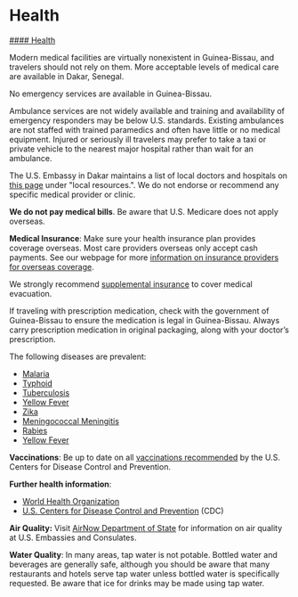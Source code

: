 # Health

[#### Health](javascript:void(0); "Health")

Modern medical facilities are virtually nonexistent in Guinea-Bissau, and travelers should not rely on them. More acceptable levels of medical care are available in Dakar, Senegal.

No emergency services are available in Guinea-Bissau.

Ambulance services are not widely available and training and availability of emergency responders may be below U.S. standards. Existing ambulances are not staffed with trained paramedics and often have little or no medical equipment. Injured or seriously ill travelers may prefer to take a taxi or private vehicle to the nearest major hospital rather than wait for an ambulance.

The U.S. Embassy in Dakar maintains a list of local doctors and hospitals on [this page](https://sn.usembassy.gov/services/#local) under "local resources.". We do not endorse or recommend any specific medical provider or clinic.

**We do not pay medical bills**. Be aware that U.S. Medicare does not apply overseas.

**Medical Insurance**: Make sure your health insurance plan provides coverage overseas. Most care providers overseas only accept cash payments. See our webpage for more [information on insurance providers for overseas coverage](http://travel.state.gov/content/passports/en/go/health/insurance-providers.html).

We strongly recommend [supplemental insurance](http://travel.state.gov/content/passports/english/go/health/insurance-providers.html) to cover medical evacuation.

If traveling with prescription medication, check with the government of Guinea-Bissau to ensure the medication is legal in Guinea-Bissau. Always carry prescription medication in original packaging, along with your doctor’s prescription.

The following diseases are prevalent:

* [Malaria](https://wwwnc.cdc.gov/travel/yellowbook/2020/travel-related-infectious-diseases/malaria)
* [Typhoid](https://wwwnc.cdc.gov/travel/yellowbook/2020/travel-related-infectious-diseases/typhoid-and-paratyphoid-fever)
* [Tuberculosis](https://wwwnc.cdc.gov/travel/yellowbook/2020/travel-related-infectious-diseases/tuberculosis)
* [Yellow Fever](https://wwwnc.cdc.gov/travel/yellowbook/2020/preparing-international-travelers/yellow-fever-vaccine-and-malaria-prophylaxis-information-by-country)
* [Zika](https://wwwnc.cdc.gov/travel/yellowbook/2020/travel-related-infectious-diseases/zika)
* [Meningococcal Meningitis](https://wwwnc.cdc.gov/travel/yellowbook/2020/travel-related-infectious-diseases/meningococcal-disease)
* [Rabies](https://wwwnc.cdc.gov/travel/yellowbook/2020/travel-related-infectious-diseases/rabies)
* [Yellow Fever](https://www.cdc.gov/yellowfever/)

**Vaccinations**: Be up to date on all [vaccinations recommended](https://wwwnc.cdc.gov/travel/destinations/list) by the U.S. Centers for Disease Control and Prevention.

**Further health information**:

* [World Health Organization](https://www.who.int/travel-advice)
* [U.S. Centers for Disease Control and Prevention](https://wwwnc.cdc.gov/travel/destinations/list) (CDC)

**Air Quality:** Visit [AirNow Department of State](https://www.airnow.gov/index.cfm?action=airnow.global_summary) for information on air quality at U.S. Embassies and Consulates.

**Water Quality**: In many areas, tap water is not potable. Bottled water and beverages are generally safe, although you should be aware that many restaurants and hotels serve tap water unless bottled water is specifically requested. Be aware that ice for drinks may be made using tap water.
